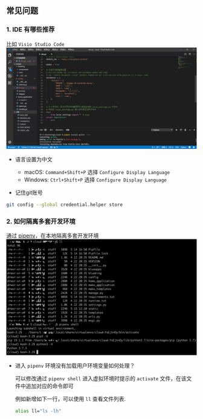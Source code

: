 ## 常见问题


### 1. IDE 有哪些推荐

比如 `Visio Studio Code`
![Visio_Studio_Code](./media/Visio_Studio_Code.png)

- 语言设置为中文
    - macOS: `Command+Shift+P` 选择 `Configure Display Language`   
    - Windows: `Ctrl+Shift+P` 选择 `Configure Display Language`   

- 记住git账号
```bash
git config --global credential.helper store
```

### 2. 如何隔离多套开发环境

通过 [pipenv](https://zhuanlan.zhihu.com/p/37581807)，在本地隔离多套开发环境
![pipenv](./media/pipenv.png)

- 进入 `pipenv` 环境没有加载用户环境变量如何处理？

    可以修改通过 `pipenv shell` 进入虚拟环境时提示的 `activate` 文件，在该文件中追加对应的命令即可

    例如新增如下一行，可以使用 `ll` 查看文件列表.

    ```bash
    alias ll="ls -lh"
    ```
